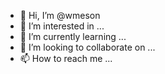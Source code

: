 - 👋 Hi, I’m @wmeson
- 👀 I’m interested in ...
- 🌱 I’m currently learning ...
- 💞️ I’m looking to collaborate on ...
- 📫 How to reach me ...

<!---
wmeson/wmeson is a ✨ special ✨ repository because its `README.md` (this file) appears on your GitHub profile.
You can click the Preview link to take a look at your changes.
--->
